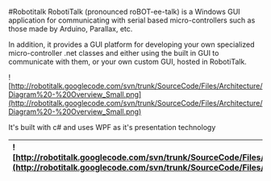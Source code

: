 #Robotitalk
RobotiTalk (pronounced roBOT-ee-talk) is a Windows GUI application for communicating with serial based micro-controllers such as those made by Arduino, Parallax, etc.

In addition, it provides a GUI platform for developing your own specialized micro-controller .net classes and either using the built in GUI to communicate with them, or your own custom GUI, hosted in RobotiTalk.

![http://robotitalk.googlecode.com/svn/trunk/SourceCode/Files/Architecture/Diagram%20-%20Overview_Small.png](http://robotitalk.googlecode.com/svn/trunk/SourceCode/Files/Architecture/Diagram%20-%20Overview_Small.png)

It's built with c# and uses WPF as it's presentation technology

| ![http://robotitalk.googlecode.com/svn/trunk/SourceCode/Files/ScreenShots/RobotiTalk_ScreenShot_RobotEdit01_Thumb.png](http://robotitalk.googlecode.com/svn/trunk/SourceCode/Files/ScreenShots/RobotiTalk_ScreenShot_RobotEdit01_Thumb.png) | ![http://robotitalk.googlecode.com/svn/trunk/SourceCode/Files/ScreenShots/RobotiTalk_ScreenShot_RobotEdit02_Thumb.png](http://robotitalk.googlecode.com/svn/trunk/SourceCode/Files/ScreenShots/RobotiTalk_ScreenShot_RobotEdit02_Thumb.png) |
|:--------------------------------------------------------------------------------------------------------------------------------------------------------------------------------------------------------------------------------------------|:--------------------------------------------------------------------------------------------------------------------------------------------------------------------------------------------------------------------------------------------|
